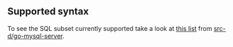 ## Supported syntax

To see the SQL subset currently supported take a look at [this list](https://github.com/src-d/go-mysql-server/blob/090a17d38c22a28eccf631f400c11704f65bb6ce/SUPPORTED.md) from [src-d/go-mysql-server](https://github.com/src-d/go-mysql-server).
